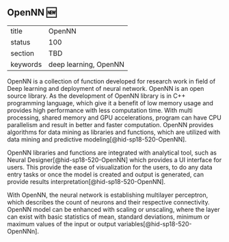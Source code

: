 ﻿## OpenNN :new:


|          |        |
| -------- | ------ |
| title    | OpenNN |
| status   | 100     |
| section  | TBD    |
| keywords | deep learning, OpenNN    |

OpenNN is a collection of function developed for research work in field of 
Deep learning and deployment of neural network. OpenNN is an open 
source library. As the development of OpenNN library is in C++ programming 
language, which give it a benefit of low memory usage and provides high 
performance with less computation time. 
With multi processing, shared memory and GPU accelerations, program can have 
CPU parallelism and result in better and faster computation. 
OpenNN provides algorithms for data mining as libraries and functions, which 
are utilized with data mining and predictive modeling[@hid-sp18-520-OpenNN]. 

OpenNN libraries and functions are integrated with analytical tool, such as  
Neural Designer[@hid-sp18-520-OpenNN] which provides a UI interface for users.
This provide the ease of visualization for the users, to do any data entry tasks 
or once the model is created and output is generated, can provide results 
interpretation[@hid-sp18-520-OpenNN].

With OpenNN, the neural network is establishing multilayer perceptron, which 
describes the count of neurons and their respective connectivity. OpenNN 
model can be enhanced with scaling or unscaling, where the layer can exist 
with basic statistics of mean, standard deviations, minimum or maximum 
values of the input or output variables[@hid-sp18-520-OpenNNn].
